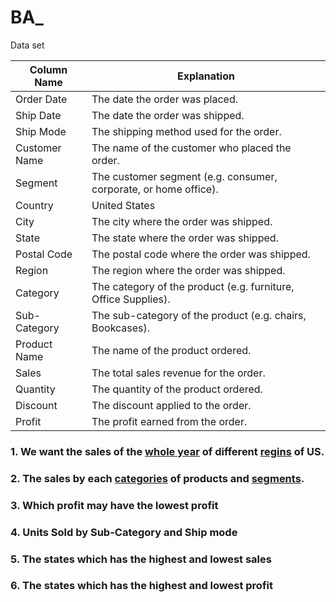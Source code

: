 # BA_

Data set

| Column Name   | Explanation                                                  |
| ------------- | ------------------------------------------------------------ |
| Order Date    | The date the order was placed.                               |
| Ship Date     | The date the order was shipped.                              |
| Ship Mode     | The shipping method used for the order.                      |
| Customer Name | The name of the customer who placed the order.               |
| Segment       | The customer segment (e.g. consumer, corporate, or home office). |
| Country       | United States                                                |
| City          | The city where the order was shipped.                        |
| State         | The state where the order was shipped.                       |
| Postal Code   | The postal code where the order was shipped.                 |
| Region        | The region where the order was shipped.                      |
| Category      | The category of the product (e.g. furniture, Office Supplies). |
| Sub-Category  | The sub-category of the product (e.g. chairs, Bookcases).    |
| Product Name  | The name of the product ordered.                             |
| Sales         | The total sales revenue for the order.                       |
| Quantity      | The quantity of the product ordered.                         |
| Discount      | The discount applied to the order.                           |
| Profit        | The profit earned from the order.                            |

### 1. We want the sales of the <u>whole year</u> of different <u>regins</u> of US.

### 2. The sales by each <u>categories</u> of products and <u>segments</u>.

### 3. Which profit may have the lowest profit

### 4. Units Sold by Sub-Category and Ship mode

### 5. The states which has the highest and lowest sales

### 6. The states which has the highest and lowest profit





